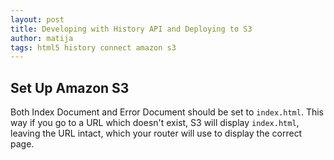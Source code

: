 ```yaml
---
layout: post
title: Developing with History API and Deploying to S3
author: matija
tags: html5 history connect amazon s3
---
```


## Set Up Amazon S3

Both Index Document and Error Document should be set to `index.html`. This way if you go to a URL which doesn't exist, S3 will display `index.html`, leaving the URL intact, which your router will use to display the correct page.
